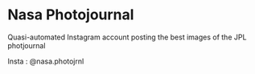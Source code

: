 # Nasa Photojournal
Quasi-automated Instagram account posting the best images of the JPL photjournal

Insta : @nasa.photojrnl

